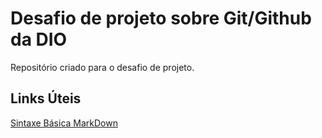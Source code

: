 # Desafio de projeto sobre Git/Github da DIO
Repositório criado para o desafio de projeto.

## Links Úteis
[Sintaxe Básica MarkDown](https://www.markdownguide.org/basic-syntax)

